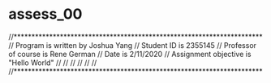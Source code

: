 # assess_00
//**********************************************************************
//					Program is written by Joshua Yang
//					Student ID is 2355145
//					Professor of course is Rene German
//					Date is 2/11/2020
//					Assignment objective is "Hello World"
//
//
//
//
//
//
//**********************************************************************
